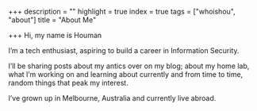 +++
description = ""
highlight = true
index = true
tags = ["whoishou", "about"]
title = "About Me"

+++
Hi, my name is Houman

I’m a tech enthusiast, aspiring to build a career in Information Security.

I’ll be sharing posts about my antics over on my blog; about my home lab, what I’m working on and learning about currently and from time to time, random things that peak my interest.

I’ve grown up in Melbourne, Australia and currently live abroad.